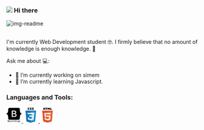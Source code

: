 ### <img src="https://github.com/rajput2107/rajput2107/blob/master/Assets/Hi.gif" width="29px"> Hi there
![img-readme](https://user-images.githubusercontent.com/118628193/203456853-a9436d40-605b-4cf1-8fe0-4c14d255502b.png)

<br>I'm currently Web Development student 🤓. I firmly believe that no amount of knowledge  is enough knowledge. 🧠

Ask me about 💻:

- 🔭 I’m currently working on simem
- 🌱 I’m currently learning Javascript.

<h3 align="left">Languages and Tools:</h3>
<p align="left"> <a href="https://getbootstrap.com" target="_blank" rel="noreferrer"> <img src="https://raw.githubusercontent.com/devicons/devicon/master/icons/bootstrap/bootstrap-plain-wordmark.svg" alt="bootstrap" width="40" height="40"/> </a> <a href="https://www.w3schools.com/css/" target="_blank" rel="noreferrer"> <img src="https://raw.githubusercontent.com/devicons/devicon/master/icons/css3/css3-original-wordmark.svg" alt="css3" width="40" height="40"/> </a> <a href="https://www.w3.org/html/" target="_blank" rel="noreferrer"> <img src="https://raw.githubusercontent.com/devicons/devicon/master/icons/html5/html5-original-wordmark.svg" alt="html5" width="40" height="40"/> </a> </p>
